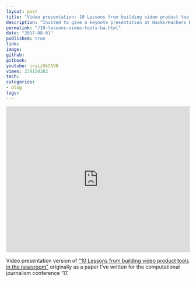 ```yaml
---
layout: post
title: "Video presentation: 10 Lessons from building video product tools in the newsroom."
description: "Invited to give a keynote presentation at Hacks/Hackers Buenos Aires Media Party 2017"
permalink: "/10-lessons-video-tools-ba.html"
date: "2017-08-01"
published: true
link:
image: 
github:
gitbook: 
youtube: jryiz5kC1V8
vimeo: 234150382
tech: 
categories:
- blog
tags:
---
```



<!-- <iframe width="100%" height="400" src="https://www.youtube.com/embed/jryiz5kC1V8?rel=0" frameborder="0" allowfullscreen></iframe> -->

<iframe src="https://player.vimeo.com/video/234150382?title=0&byline=0&portrait=0" width="100%" height="400" frameborder="0" webkitallowfullscreen mozallowfullscreen allowfullscreen></iframe>



Video presentation version of ["10 Lessons from building video product tools in the newsroom"](/10-lessons-video-tools.html) originally as a paper I've written for the computational journalism conference '17.
